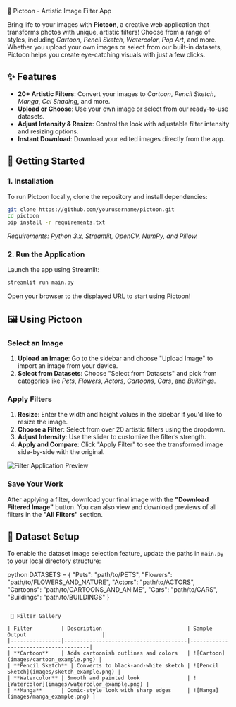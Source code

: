 
🎨 Pictoon - Artistic Image Filter App

Bring life to your images with **Pictoon**, a creative web application that transforms photos with unique, artistic filters! Choose from a range of styles, including *Cartoon*, *Pencil Sketch*, *Watercolor*, *Pop Art*, and more. Whether you upload your own images or select from our built-in datasets, Pictoon helps you create eye-catching visuals with just a few clicks.


## ✨ Features

- **20+ Artistic Filters**: Convert your images to *Cartoon*, *Pencil Sketch*, *Manga*, *Cel Shading*, and more.
- **Upload or Choose**: Use your own image or select from our ready-to-use datasets.
- **Adjust Intensity & Resize**: Control the look with adjustable filter intensity and resizing options.
- **Instant Download**: Download your edited images directly from the app.

## 🚀 Getting Started

### 1. Installation

To run Pictoon locally, clone the repository and install dependencies:

```bash
git clone https://github.com/yourusername/pictoon.git
cd pictoon
pip install -r requirements.txt
```

*Requirements: Python 3.x, Streamlit, OpenCV, NumPy, and Pillow.*

### 2. Run the Application

Launch the app using Streamlit:
```bash
streamlit run main.py
```

Open your browser to the displayed URL to start using Pictoon!

## 🖼️ Using Pictoon

### Select an Image

1. **Upload an Image**: Go to the sidebar and choose "Upload Image" to import an image from your device.
2. **Select from Datasets**: Choose "Select from Datasets" and pick from categories like *Pets*, *Flowers*, *Actors*, *Cartoons*, *Cars*, and *Buildings*.

### Apply Filters

1. **Resize**: Enter the width and height values in the sidebar if you'd like to resize the image.
2. **Choose a Filter**: Select from over 20 artistic filters using the dropdown.
3. **Adjust Intensity**: Use the slider to customize the filter’s strength.
4. **Apply and Compare**: Click "Apply Filter" to see the transformed image side-by-side with the original.

![Filter Application Preview](images/filter_application_preview.png)

### Save Your Work

After applying a filter, download your final image with the **"Download Filtered Image"** button. You can also view and download previews of all filters in the **"All Filters"** section.

## 📂 Dataset Setup

To enable the dataset image selection feature, update the paths in `main.py` to your local directory structure:

python
DATASETS = {
    "Pets": "path/to/PETS",
    "Flowers": "path/to/FLOWERS_AND_NATURE",
    "Actors": "path/to/ACTORS",
    "Cartoons": "path/to/CARTOONS_AND_ANIME",
    "Cars": "path/to/CARS",
    "Buildings": "path/to/BUILDINGS"
}
```

 🎨 Filter Gallery

| Filter         | Description                           | Sample Output                        |
|----------------|---------------------------------------|--------------------------------------|
| **Cartoon**    | Adds cartoonish outlines and colors   | ![Cartoon](images/cartoon_example.png) |
| **Pencil Sketch** | Converts to black-and-white sketch | ![Pencil Sketch](images/sketch_example.png) |
| **Watercolor** | Smooth and painted look               | ![Watercolor](images/watercolor_example.png) |
| **Manga**      | Comic-style look with sharp edges     | ![Manga](images/manga_example.png) |





